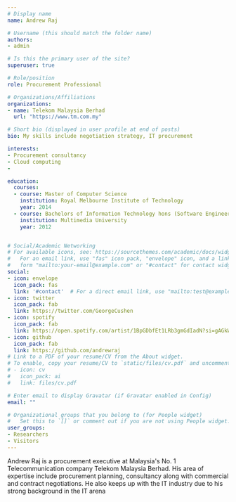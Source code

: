 ```yaml
---
# Display name
name: Andrew Raj

# Username (this should match the folder name)
authors:
- admin

# Is this the primary user of the site?
superuser: true

# Role/position
role: Procurement Professional

# Organizations/Affiliations
organizations:
- name: Telekom Malaysia Berhad
  url: "https://www.tm.com.my"

# Short bio (displayed in user profile at end of posts)
bio: My skills include negotiation strategy, IT procurement

interests:
- Procurement consultancy
- Cloud computing
-

education:
  courses:
  - course: Master of Computer Science
    institution: Royal Melbourne Institute of Technology
    year: 2014
  - course: Bachelors of Information Technology hons (Software Engineering)
    institution: Multimedia University
    year: 2012


# Social/Academic Networking
# For available icons, see: https://sourcethemes.com/academic/docs/widgets/#icons
#   For an email link, use "fas" icon pack, "envelope" icon, and a link in the
#   form "mailto:your-email@example.com" or "#contact" for contact widget.
social:
- icon: envelope
  icon_pack: fas
  link: '#contact'  # For a direct email link, use "mailto:test@example.org".
- icon: twitter
  icon_pack: fab
  link: https://twitter.com/GeorgeCushen
- icon: spotify
  icon_pack: fab
  link: https://open.spotify.com/artist/1BpGDbfEt1LRb3gmGdIadN?si=gAGkWjiGSUa4Bvt55-vTPQ
- icon: github
  icon_pack: fab
  link: https://github.com/andrewraj
# Link to a PDF of your resume/CV from the About widget.
# To enable, copy your resume/CV to `static/files/cv.pdf` and uncomment the lines below.  
# - icon: cv
#   icon_pack: ai
#   link: files/cv.pdf

# Enter email to display Gravatar (if Gravatar enabled in Config)
email: ""

# Organizational groups that you belong to (for People widget)
#   Set this to `[]` or comment out if you are not using People widget.  
user_groups:
- Researchers
- Visitors
---
```


Andrew Raj is a procurement executive at Malaysia's No. 1 Telecommunication company Telekom Malaysia Berhad. His area of expertise include procurement planning, consultancy along with commercial and contract negotiations. He also keeps up with the IT industry due to his strong background in the IT arena
